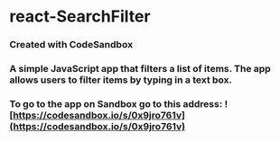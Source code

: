 # react-SearchFilter
### Created with CodeSandbox

### A simple JavaScript app that filters a list of items. The app allows users to filter items by typing in a text box.

### To go to the app on Sandbox go to this address: ![https://codesandbox.io/s/0x9jro761v](https://codesandbox.io/s/0x9jro761v)
